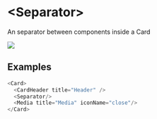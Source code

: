 # &lt;Separator&gt;

An separator between components inside a Card

![](/assets/Separator.png)

## Examples

```js
<Card>
  <CardHeader title="Header" />
  <Separator/>
  <Media title="Media" iconName="close"/>
</Card>
```
